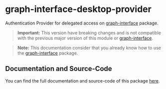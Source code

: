 # graph-interface-desktop-provider

Authentication Provider for delegated access on [graph-interface](https://www.npmjs.com/package/graph-interface) package.

> **Important:** This version have breaking changes and is not compatible with the previous major version of this module or [graph-interface](https://github.com/Giancarl021/graph-interface).

> **Note:** This documentation consider that you already know how to use the [graph-interface](https://www.npmjs.com/package/graph-interface) package.

## Documentation and Source-Code

You can find the full documentation and source-code of this package [here](https://github.com/Giancarl021/graph-interface-desktop-provider).